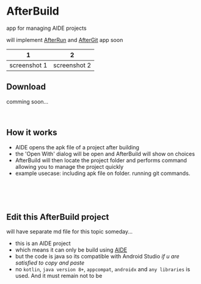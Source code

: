 # AfterBuild
app for managing AIDE projects

will implement [AfterRun](https://github.com/IMOitself/AfterRun) and 
[AfterGit](https://github.com/IMOitself/AfterGit) app soon

| 1 | 2 
|:-------:|:-------:|
| screenshot 1 | screenshot 2 |
## Download
comming soon...

<br>

## How it works
- AIDE opens the apk file of a project after building
- the 'Open With' dialog will be open and AfterBuild will show on choices
- AfterBuild will then locate the project folder and performs command
  allowing you to manage the project quickly
- example usecase: including apk file on folder. running git commands.

<br><br><br>

## Edit this AfterBuild project
will have separate md file for this topic someday...
- this is an AIDE project
- which means it can only be build using [AIDE](https://www.android-ide.com/)
- but the code is java so its compatible with Android Studio *if u are satisfied to copy and paste*
- no ```kotlin```, ```java version 8+```, ```appcompat```, ```androidx``` and ```any libraries``` is used. And it must remain not to be
